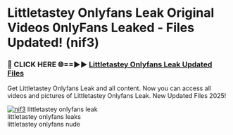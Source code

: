 # Littletastey Onlyfans Leak Original Videos 0nlyFans Leaked - Files Updated! (nif3)

<h3>🔴 CLICK HERE 🌐==►► <a href="https://tinyurl.com/3hn5wdd3" rel="nofollow">Littletastey Onlyfans Leak Updated Files</a></h3>

Get Littletastey Onlyfans Leak and all content. Now you can access all videos and pictures of Littletastey Onlyfans Leak. New Updated Files 2025!

[![nif3](https://i.imgur.com/4HnBqBT.gif)](https://tinyurl.com/3hn5wdd3)
littletastey onlyfans leak<br>
littletastey onlyfans leaks<br>
littletastey onlyfans nude
